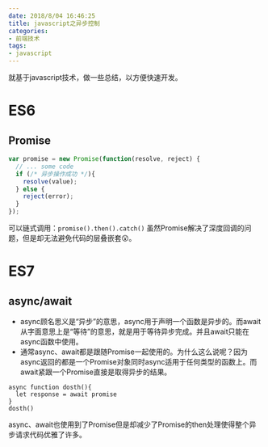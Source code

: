 ```yaml
---
date: 2018/8/04 16:46:25
title: javascript之异步控制
categories: 
- 前端技术
tags:
- javascript
---
```


就基于javascript技术，做一些总结，以方便快速开发。
<!--more-->
# ES6

## Promise
 
```javascript
var promise = new Promise(function(resolve, reject) {
  // ... some code
  if (/* 异步操作成功 */){
    resolve(value);
  } else {
    reject(error);
  }
});
```
可以链式调用：`promise().then().catch()`
虽然Promise解决了深度回调的问题，但是却无法避免代码的层叠嵌套:astonished:。
# ES7
## async/await
- async顾名思义是“异步”的意思，async用于声明一个函数是异步的。而await从字面意思上是“等待”的意思，就是用于等待异步完成。并且await只能在async函数中使用。
- 通常async、await都是跟随Promise一起使用的。为什么这么说呢？因为async返回的都是一个Promise对象同时async适用于任何类型的函数上。而await紧跟一个Promise直接是取得异步的结果。
 
```
async function dosth(){
  let response = await promise
}
dosth()
```
async、await也使用到了Promise但是却减少了Promise的then处理使得整个异步请求代码优雅了许多。